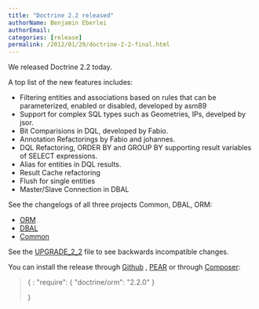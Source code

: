 ```yaml
---
title: "Doctrine 2.2 released"
authorName: Benjamin Eberlei
authorEmail:
categories: [release]
permalink: /2012/01/29/doctrine-2-2-final.html
---
```

We released Doctrine 2.2 today.

A top list of the new features includes:

-   Filtering entities and associations based on rules that can be
    parameterized, enabled or disabled, developed by asm89
-   Support for complex SQL types such as Geometries, IPs, develped by
    jsor.
-   Bit Comparisions in DQL, developed by Fabio.
-   Annotation Refactorings by Fabio and johannes.
-   DQL Refactoring, ORDER BY and GROUP BY supporting result variables
    of SELECT expressions.
-   Alias for entities in DQL results.
-   Result Cache refactoring
-   Flush for single entities
-   Master/Slave Connection in DBAL

See the changelogs of all three projects Common, DBAL, ORM:

-   [ORM](http://www.doctrine-project.org/jira/browse/DDC/fixforversion/10157)
-   [DBAL](http://www.doctrine-project.org/jira/browse/DBAL/fixforversion/10142)
-   [Common](http://www.doctrine-project.org/jira/browse/DCOM/fixforversion/10152)

See the
[UPGRADE\_2\_2](https://github.com/doctrine/doctrine2/blob/master/UPGRADE_TO_2_2)
file to see backwards incompatible changes.

You can install the release through
[Github](https://github.com/doctrine/doctrine2) ,
[PEAR](http://pear.doctrine-project.org) or through
[Composer](http://www.packagist.org):

> {
> :   "require": { "doctrine/orm": "2.2.0" }
>
> }
